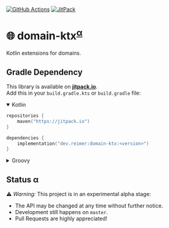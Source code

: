 [![GitHub Actions](https://img.shields.io/github/workflow/status/reimersoftware/domain-ktx/CI?style=flat-square)](https://github.com/reimersoftware/domain-ktx/actions?query=workflow%3A"CI")
[![JitPack](https://img.shields.io/jitpack/v/github/reimersoftware/domain-ktx?style=flat-square)](https://jitpack.io/#dev.reimer/domain-ktx)

# 🌐 domain-ktx<sup>[α](#status-α)</sup>

Kotlin extensions for domains.

## Gradle Dependency

This library is available on [**jitpack.io**](https://jitpack.io/#dev.reimer/domain-ktx).  
Add this in your `build.gradle.kts` or `build.gradle` file:

<details open><summary>Kotlin</summary>

```kotlin
repositories {
    maven("https://jitpack.io")
}

dependencies {
    implementation("dev.reimer:domain-ktx:<version>")
}
```

</details>

<details><summary>Groovy</summary>

```groovy
repositories {
    maven { url 'https://jitpack.io' }
}

dependencies {
    implementation 'dev.reimer:domain-ktx:<version>'
}
```

</details>

## Status α

⚠️ _Warning:_ This project is in an experimental alpha stage:
- The API may be changed at any time without further notice.
- Development still happens on `master`.
- Pull Requests are highly appreciated!